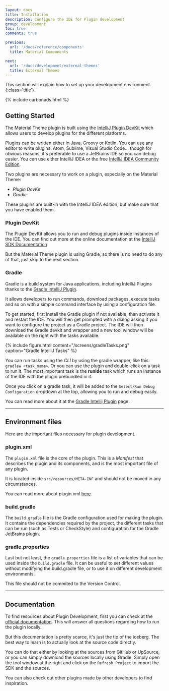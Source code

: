 ```yaml
---
layout: docs
title: Installation
description: Configure the IDE for Plugin development
group: development
toc: true
comments: true

previous:
  url: '/docs/reference/components'
  title: Material Components

next:
  url: '/docs/development/external-themes'
  title: External Themes
---
```


This section will explain how to set up your development environment.
{:class='title'}

{% include carbonads.html %}

## Getting Started

The Material Theme plugin is built using the
[IntelliJ Plugin DevKit](https://www.jetbrains.org/intellij/sdk/docs/welcome.html) which allows users to develop plugins
for the different platforms.

Plugins can be written either in Java, Groovy or Kotlin. You can use any editor to write plugins: Atom, Sublime, Visual
Studio Code… though for obvious reasons, it's preferable to use a JetBrains IDE so you can debug easier. You can use
either IntelliJ IDEA or the free
[IntelliJ IDEA Community Edition](https://www.jetbrains.com/idea/download/).

Two plugins are necessary to work on a plugin, especially on the Material Theme:
- *Plugin DevKit*
- *Gradle*

These plugins are built-in with the IntelliJ IDEA edition, but make sure that you have enabled them.

### Plugin DevKit

The Plugin DevKit allows you to run and debug plugins inside instances of the IDE. You can find out more at the online
documentation at the
[IntelliJ SDK Documentation](https://www.jetbrains.org/intellij/sdk/docs/basics/getting_started/setting_up_environment.html#configuring-intellij-platform-sdk)

But the Material Theme plugin is using Gradle, so there is no need to do any of that, just skip to the next section.

### Gradle

Gradle is a build system for Java applications, including IntelliJ Plugins thanks to the
[Gradle IntelliJ Plugin](https://github.com/JetBrains/gradle-intellij-plugin).

It allows developers to run commands, download packages, execute tasks and so on with a simple command interface by
using a configuration file.

To get started, first install the Gradle plugin if not available, than activate it and restart the IDE. You will then
get prompted with a dialog asking if you want to configure the project as a Gradle project. The IDE will then download
the Gradle devkit and wrapper and a new tool window will be available on the right with the tasks available.

{% include figure.html content="/screens/gradleTasks.png" caption="Gradle IntelliJ Tasks" %}

You can run tasks using the _CLI_ by using the gradle wrapper, like this: `gradlew <task_name>`. Or you can use the
plugin and double-click on a task to run it. The most important task is the **runIde** task which runs an instance of
the IDE with the plugin prebundled in it.

Once you click on a gradle task, it will be added to the `Select/Run Debug Configuration` dropdown at the top, allowing
you to run and debug easily.

You can read more about it at the [Gradle Intellij Plugin](https://github.com/JetBrains/gradle-intellij-plugin) page.

----
## Environment files

Here are the important files necessary for plugin development.

### plugin.xml

The `plugin.xml` file is the core of the plugin. This is a _Manifest_ that describes the plugin and its components, and
is the most important file of any plugin.

It is located inside `src/resources/META-INF` and should not be moved in any circumstances.

You can read more about plugin.xml
[here](https://www.jetbrains.org/intellij/sdk/docs/basics/plugin_structure/plugin_configuration_file.html).

### build.gradle

The `build.gradle` file is the Gradle configuration used for making the plugin. It contains the dependencies required by
the project, the different tasks that can be run (such as Tests or CheckStyle) and configuration for the Gradle
JetBrains plugin.

### gradle.properties

Last but not least, the `gradle.properties` file is a list of variables that can be used inside the `build.gradle` file.
It can be useful to set different values without modifying the build.gradle file, or to use it on different development
environments.

This file should not be commited to the Version Control.

----
## Documentation

To find resources about Plugin Development, first you can check at the
[official documentation](https://www.jetbrains.org/intellij/sdk/docs/welcome.html). This will answer all questions
regarding how to run the plugin locally.

But this documentation is pretty scarce, it's just the tip of the iceberg. The best way to learn is to actually look at
the source code directly.

You can do that either by looking at the sources from GitHub or UpSource, or you can simply download the sources locally
using Gradle. Simply open the tool window at the right and click on the `Refresh Project` to import the SDK and the
sources.

You can also check out other plugins made by other developers to find inspiration.
